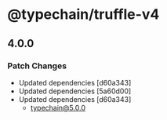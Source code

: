 # @typechain/truffle-v4

## 4.0.0
### Patch Changes

- Updated dependencies [d60a343]
- Updated dependencies [5a60d00]
- Updated dependencies [d60a343]
  - typechain@5.0.0
